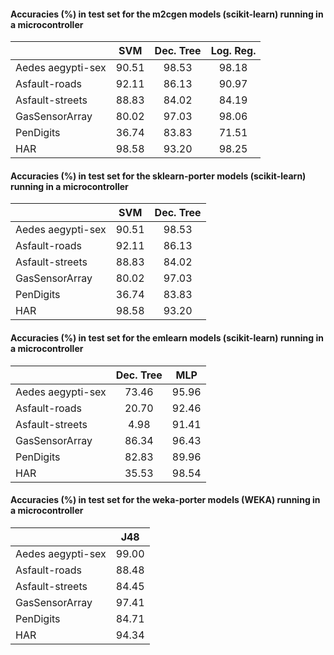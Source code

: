 #### Accuracies (%) in test set for the m2cgen models (scikit-learn) running in a microcontroller
|                   |  SVM  |  Dec. Tree  | Log. Reg. |
|-------------------|:-----:|:-----:|:--------:|
| Aedes aegypti-sex | 90.51 | 98.53 |   98.18  |
| Asfault-roads     | 92.11 | 86.13 |   90.97  |
| Asfault-streets   | 88.83 | 84.02 |   84.19  |
| GasSensorArray    | 80.02 | 97.03 |   98.06  |
| PenDigits         | 36.74 | 83.83 |   71.51  |
| HAR               | 98.58 | 93.20 |   98.25  |

#### Accuracies (%) in test set for the sklearn-porter models (scikit-learn) running in a microcontroller
|                   |  SVM  |  Dec. Tree  |
|-------------------|:-----:|:-----:|
| Aedes aegypti-sex | 90.51 | 98.53 |
| Asfault-roads     | 92.11 | 86.13 |
| Asfault-streets   | 88.83 | 84.02 |
| GasSensorArray    | 80.02 | 97.03 |
| PenDigits         | 36.74 | 83.83 |
| HAR               | 98.58 | 93.20 |

#### Accuracies (%) in test set for the emlearn models (scikit-learn) running in a microcontroller 
|                   |  Dec. Tree  |  MLP  |
|-------------------|:-----:|:-----:|
| Aedes aegypti-sex | 73.46 | 95.96 |
| Asfault-roads     | 20.70 | 92.46 |
| Asfault-streets   |  4.98 | 91.41 |
| GasSensorArray    | 86.34 | 96.43 |
| PenDigits         | 82.83 | 89.96 |
| HAR               | 35.53 | 98.54 |

#### Accuracies (%) in test set for the weka-porter models (WEKA) running in a microcontroller
|                   |  J48  |
|-------------------|:-----:|
| Aedes aegypti-sex | 99.00 |
| Asfault-roads     | 88.48 |
| Asfault-streets   | 84.45 |
| GasSensorArray    | 97.41 |
| PenDigits         | 84.71 |
| HAR               | 94.34 |
